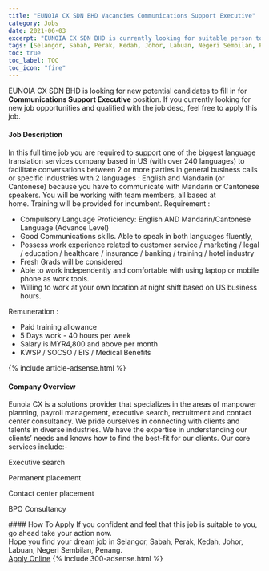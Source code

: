 ```yaml
---
title: "EUNOIA CX SDN BHD Vacancies Communications Support Executive" 
category: Jobs 
date: 2021-06-03 
excerpt: "EUNOIA CX SDN BHD is currently looking for suitable person to fill in the Communications Support Executive which based in Selangor, Sabah, Perak, Kedah, Johor, Labuan, Negeri Sembilan, Penang" 
tags: [Selangor, Sabah, Perak, Kedah, Johor, Labuan, Negeri Sembilan, Penang] 
toc: true 
toc_label: TOC 
toc_icon: "fire" 
--- 
```


<p>EUNOIA CX SDN BHD is looking for new potential candidates to fill in for <b>Communications Support Executive</b> position. If you currently looking for new job opportunities and qualified with the job desc, feel free to apply this job.
</p><div><div><h4>Job Description</h4></div><div><div><span><div><p>In this full time job you are required to support one of the biggest language translation services company based in US (with over 240 languages) to facilitate conversations between 2 or more parties in general business calls or specific industries with 2 languages : English and Mandarin (or Cantonese) because you have to communicate with Mandarin or Cantonese speakers. You will be working with team members, all based at home.&#160;Training will be provided for incumbent.&#160;Requirement :</p><ul><li>Compulsory Language Proficiency:&#160;English AND Mandarin/Cantonese Language (Advance Level)</li><li>Good Communications skills. Able to speak in both languages fluently,</li><li>Possess work experience related to customer service / marketing / legal / education / healthcare / insurance / banking / training&#160;/ hotel industry</li><li>Fresh Grads will be considered</li><li>Able to work independently and comfortable with using laptop or mobile phone as work tools.&#160;</li><li>Willing to work at your own location at night shift based on US business hours.</li></ul><p>Remuneration :</p><ul><li>Paid training allowance&#160;</li><li>5 Days work - 40 hours per week</li><li>Salary is MYR4,800 and above per month&#160;</li><li>KWSP / SOCSO / EIS / Medical Benefits</li></ul></div></span></div></div></div> 
{% include article-adsense.html %} 
<div><div><h4>Company Overview</h4></div><div><div><span><div><p>Eunoia CX is a solutions provider that specializes in the areas of manpower planning, payroll management, executive search, recruitment and contact center consultancy. We pride ourselves in connecting with clients and talents in diverse industries. We have the expertise in understanding our clients&#8217; needs and knows how to find the best-fit for our clients. Our core services include:-</p><p>Executive search</p><p>Permanent placement</p><p>Contact center placement</p><p>BPO Consultancy</p></div></span></div></div></div> 
#### How To Apply 
If you confident and feel that this job is suitable to you, go ahead take your action now. <br/> 
Hope you find your dream job in Selangor, Sabah, Perak, Kedah, Johor, Labuan, Negeri Sembilan, Penang. <br/> 
<a href="https://www.jobstreet.com.my/en/job/communications-support-executive-4581001?jobId=jobstreet-my-job-4581001&" class="btn btn--info" target="_blank" rel="nofollow noopenner">Apply Online</a> 
{% include 300-adsense.html %} 